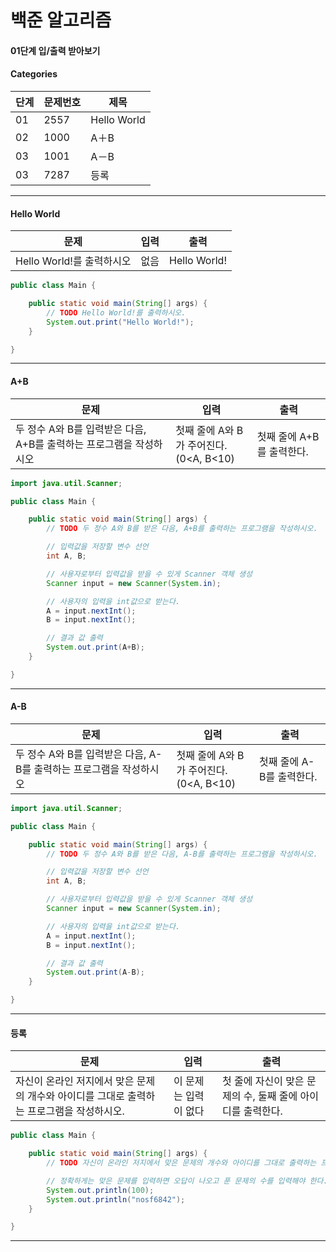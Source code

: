 # 백준 알고리즘

#### 01단계 입/출력 받아보기

#### Categories

|<center>단계</center>|<center>문제번호</center>|<center>제목</center>|
|---|---|---|
|01|2557|Hello World|
|02|1000|A＋B|
|03|1001|A－B|
|03|7287|등록|

<hr>

#### Hello World

|<center>문제</center>|<center>입력</center>|<center>출력</center>|
|---|---|---|
|Hello World!를 출력하시오|없음|Hello World!|

```java
public class Main {

	public static void main(String[] args) {
		// TODO Hello World!를 출력하시오.
		System.out.print("Hello World!");
	}

}
```

<hr>

#### A+B

|<center>문제</center>|<center>입력</center>|<center>출력</center>|
|---|---|---|
|두 정수 A와 B를 입력받은 다음, A+B를 출력하는 프로그램을 작성하시오|첫째 줄에 A와 B가 주어진다. <br> (0<A, B<10)|첫째 줄에 A+B를 출력한다.|

```java
import java.util.Scanner;

public class Main {

	public static void main(String[] args) {
		// TODO 두 정수 A와 B를 받은 다음, A+B를 출력하는 프로그램을 작성하시오.

		// 입력값을 저장할 변수 선언
		int A, B;

		// 사용자로부터 입력값을 받을 수 있게 Scanner 객체 생성
		Scanner input = new Scanner(System.in);

		// 사용자의 입력을 int값으로 받는다.
		A = input.nextInt();
		B = input.nextInt();

		// 결과 값 출력
		System.out.print(A+B);
	}

}
```

<hr>

#### A-B
|<center>문제</center>|<center>입력</center>|<center>출력</center>|
|---|---|---|
|두 정수 A와 B를 입력받은 다음, A-B를 출력하는 프로그램을 작성하시오|첫째 줄에 A와 B가 주어진다. <br> (0<A, B<10)|첫째 줄에 A-B를 출력한다.|

```java
import java.util.Scanner;

public class Main {

	public static void main(String[] args) {
		// TODO 두 정수 A와 B를 받은 다음, A-B를 출력하는 프로그램을 작성하시오.

		// 입력값을 저장할 변수 선언
		int A, B;

		// 사용자로부터 입력값을 받을 수 있게 Scanner 객체 생성
		Scanner input = new Scanner(System.in);

		// 사용자의 입력을 int값으로 받는다.
		A = input.nextInt();
		B = input.nextInt();

		// 결과 값 출력
		System.out.print(A-B);
	}

}
```

<hr>

#### 등록
|<center>문제</center>|<center>입력</center>|<center>출력</center>|
|---|---|---|
|자신이 온라인 저지에서 맞은 문제의 개수와 아이디를 그대로 출력하는 프로그램을 작성하시오.|이 문제는 입력이 없다|첫 줄에 자신이 맞은 문제의 수, 둘째 줄에 아이디를 출력한다.|

```java
public class Main {

	public static void main(String[] args) {
		// TODO 자신이 온라인 저지에서 맞은 문제의 개수와 아이디를 그대로 출력하는 프로그램을 작성하시오.

		// 정확하게는 맞은 문제를 입력하면 오답이 나오고 푼 문제의 수를 입력해야 한다...
		System.out.println(100);
		System.out.println("nosf6842");
	}

}
```

<hr>
